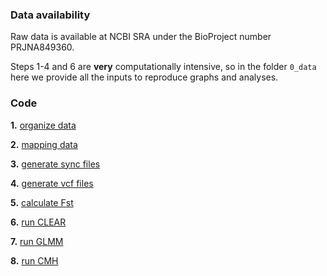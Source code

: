 ### Data availability

Raw data is available at NCBI SRA under the BioProject number PRJNA849360.

Steps 1-4 and 6 are **very** computationally intensive, so in the folder `0_data` here we provide all the inputs to reproduce graphs and analyses.

### Code

**1.** [organize data](/4_poolseq/1_organize)

**2.** [mapping data](/4_poolseq/2_mapping)

**3.** [generate sync files](/4_poolseq/3_sync)

**4.** [generate vcf files](/4_poolseq/4_vcf)

**5.** [calculate Fst](/4_poolseq/5_fst)

**6.** [run CLEAR](/4_poolseq/6_clear)





**7.** [run GLMM](/4_poolseq/7_glmm)

**8.** [run CMH](/4_poolseq/8_cmh)
